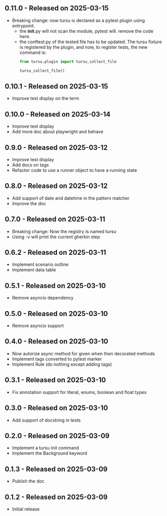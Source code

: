 0.11.0 - Released on 2025-03-15
-------------------------------
* Breaking change: now tursu is declared as a pytest plugin using entrypoint.
  * the __init__.py will not scan the module, pytest will.
    remove the code here.
  * the conftest.py of the tested file has to be updated.
    The tursu fixture is registered by the plugin, and now, to register tests,
    the new command is:
    ```python
    from tursu.plugin import tursu_collect_file

    tursu_collect_file()
    ```

0.10.1 - Released on 2025-03-15
-------------------------------
* Improve test display on the term

0.10.0 - Released on 2025-03-14
-------------------------------
* Improve test display
* Add more doc about playwright and behave

0.9.0 - Released on 2025-03-12
------------------------------
* Improve test display
* Add docs on tags
* Refactor code to use a runner object to have a running state

0.8.0 - Released on 2025-03-12
------------------------------
* Add support of date and datetime in the pattern matcher
* Improve the doc

0.7.0 - Released on 2025-03-11
------------------------------
* Breaking change: Now the registry is named tursu
* Using -v will print the current gherkin step

0.6.2 - Released on 2025-03-11
------------------------------
* Implement scenario outline
* Implement data table

0.5.1 - Released on 2025-03-10
------------------------------
* Remove asyncio dependency

0.5.0 - Released on 2025-03-10
------------------------------
* Remove asyncio support

0.4.0 - Released on 2025-03-10
------------------------------
* Now autorize async method for given when then decorated methods
* Implement tags converted to pytest marker
* Implement Rule (do nothing except adding tags)

0.3.1 - Released on 2025-03-10
------------------------------
* Fix annotation support for literal, enums, boolean and float types

0.3.0 - Released on 2025-03-10
------------------------------
* Add support of docstring in tests

0.2.0 - Released on 2025-03-09
------------------------------
* Implement a tursu init command
* Implement the Background keyword

0.1.3 - Released on 2025-03-09
------------------------------
* Publish the doc

0.1.2 - Released on 2025-03-09
------------------------------
* Initial release

